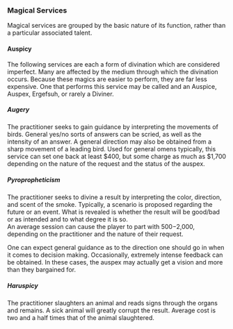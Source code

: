 ### Magical Services
Magical services are grouped by the basic nature of its function, rather than a particular associated talent.

#### Auspicy
The following services are each a form of divination which are considered imperfect. Many are affected by the medium through which the divination occurs. Because these magics are easier to perform, they are far less expensive. One that performs this service may be called and an Auspice, Auspex, Ergefsuh, or rarely a Diviner.

##### Augery
The practitioner seeks to gain guidance by interpreting the movements of birds. General yes/no sorts of answers can be scried, as well as the intensity of an answer. A general direction may also be obtained from a sharp movement of a leading bird. Used for general omens typically, this service can set one back at least $400, but some charge as much as $1,700 depending on the nature of the request and the status of the auspex.

##### Pyropropheticism
The practitioner seeks to divine a result by interpreting the color, direction, and scent of the smoke. Typically, a scenario is proposed regarding the future or an event. What is revealed is whether the result will be good/bad or as intended and to what degree it is so.  
An average session can cause the player to part with $500-$2,000, depending on the practitioner and the nature of their request.

One can expect general guidance as to the direction one should go in when it comes to decision making. Occasionally, extremely intense feedback can be obtained. In these cases, the auspex may actually get a vision and more than they bargained for.

##### Haruspicy
The practitioner slaughters an animal and reads signs through the organs and remains. A sick animal will greatly corrupt the result. Average cost is two and a half times that of the animal slaughtered.
